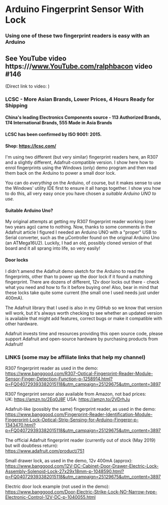 # Arduino Fingerprint Sensor With Lock
### Using one of these two fingerprint readers is easy with an Arduino

## See YouTube video https:///www.YouTube.com/ralphbacon video #146
(Direct link to video: )

### LCSC - More Asian Brands, Lower Prices, 4 Hours Ready for Shipping  
#### China's leading Electronics Components source - 113 Authorized Brands, 174 International Brands, 555 Made in Asia Brands  
#### LCSC has been confirmed by ISO 9001: 2015.  
#### Shop: https://lcsc.com/

I'm using two different (but very similar) fingerprint readers here, an R307 and a slightly different, Adafruit-compatible version. I show here how to enrol fingerprints using the Windows (only) demo program and then read them back on the Arduino to power a small door lock.

You can do _everything_ on the Arduino, of course, but it makes sense to use the Windows' utility IDE first to ensure it all hangs together. I show you how to do this, all very easy once you have chosen a _suitable Arduino UNO to use._

#### Suitable Arduino Uno?
My original attempts at getting my R307 fingerprint reader working (over two years ago) came to nothing. Now, thanks to some comments in the Adafruit article I figured I needed an Arduino UNO with a "proper" USB to Serial converter, such as the µController found on the original Arduino Uno (an ATMega16U2). Luckily, I had an old, possibly cloned version of that board and it all sprang into life, so very easily!

#### Door locks
I didn't amend the Adafruit demo sketch for the Arduino to read the fingerprints, other than to power up the door lock if it found a matching fingerprint. There are dozens of different, 12v door locks out there - check what you need and how to fix it before buying one! Also, bear in mind that these locks take quite some current (the small one I used needs just under 400mA).

The Adafruit library that I used is also in my GitHub so we know that version will work, but it's always worth checking to see whether an updated version is available that might add features, correct bugs or make it compatible with other hardware.

Adafruit invests time and resources providing this open source code, please support Adafruit and open-source hardware by purchasing products from Adafruit!

### LINKS (some may be affiliate links that help my channel)

R307 fingerprint reader as used in the demo:  
https://www.banggood.com/R307-Optical-Fingerprint-Reader-Module-Sensor-Finger-Detection-Function-p-1258914.html?p=FQ040729393382015118&utm_campaign=25129675&utm_content=3897

R307 fingerprint sensor also available from Amazon, not bad prices:  
UK: https://amzn.to/2Eq0J8F
USA: https://amzn.to/2VDrhJu

Adafruit-like (possibly the same) fingerprint reader, as used in the demo:  
https://www.banggood.com/Fingerprint-Reader-Identification-Module-Fingerprint-Lock-Optical-Strip-Sensing-for-Arduino-Fingerpr-p-1343470.html?p=FQ040729393382015118&utm_campaign=25129675&utm_content=3897

The official Adafruit fingerprint reader (currently out of stock (May 2019) but will doubtless return):  
https://www.adafruit.com/product/751  

Small drawer lock, as used in the demo, 12v 400mA (approx):  
https://www.banggood.com/12V-DC-Cabinet-Door-Drawer-Electric-Lock-Assembly-Solenoid-Lock-27x29x18mm-p-1048590.html?p=FQ040729393382015118&utm_campaign=25129675&utm_content=3897

Electric door lock example (not used in the demo):  
https://www.banggood.com/Door-Electric-Strike-Lock-NO-Narrow-type-Electronic-Control-12V-DC-p-1040055.html

